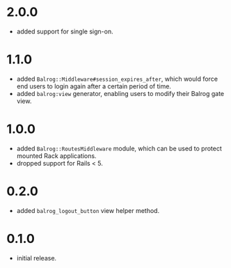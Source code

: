 # 2.0.0

- added support for single sign-on.

# 1.1.0

- added `Balrog::Middleware#session_expires_after`, which would force end users to login again after a certain period of time.
- added `balrog:view` generator, enabling users to modify their Balrog gate view.

# 1.0.0

- added `Balrog::RoutesMiddleware` module, which can be used to protect mounted Rack applications.
- dropped support for Rails < 5.

# 0.2.0

- added `balrog_logout_button` view helper method.

# 0.1.0

- initial release.
